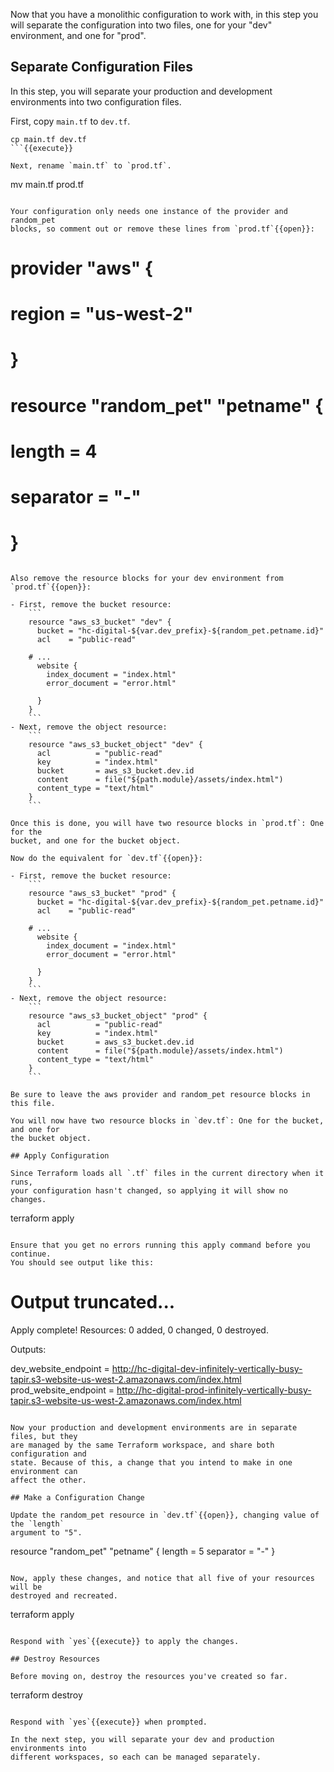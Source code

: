 Now that you have a monolithic configuration to work with, in this step you will
separate the configuration into two files, one for your "dev" environment, and
one for "prod".

## Separate Configuration Files

In this step, you will separate your production and development environments
into two configuration files.

First, copy `main.tf` to `dev.tf`.

```
cp main.tf dev.tf
```{{execute}}

Next, rename `main.tf` to `prod.tf`.

```
mv main.tf prod.tf
```{{execute}}

Your configuration only needs one instance of the provider and random_pet
blocks, so comment out or remove these lines from `prod.tf`{{open}}:

```
# provider "aws" {
#   region     = "us-west-2"
# }

# resource "random_pet" "petname" {
#   length    = 4
#   separator = "-"
# }
```

Also remove the resource blocks for your dev environment from `prod.tf`{{open}}:

- First, remove the bucket resource:
    ```
    resource "aws_s3_bucket" "dev" {
      bucket = "hc-digital-${var.dev_prefix}-${random_pet.petname.id}"
      acl    = "public-read"

    # ...
      website {
        index_document = "index.html"
        error_document = "error.html"

      }
    }
    ```
- Next, remove the object resource:
    ```
    resource "aws_s3_bucket_object" "dev" {
      acl          = "public-read"
      key          = "index.html"
      bucket       = aws_s3_bucket.dev.id
      content      = file("${path.module}/assets/index.html")
      content_type = "text/html"
    }
    ```

Once this is done, you will have two resource blocks in `prod.tf`: One for the
bucket, and one for the bucket object.

Now do the equivalent for `dev.tf`{{open}}:

- First, remove the bucket resource:
    ```
    resource "aws_s3_bucket" "prod" {
      bucket = "hc-digital-${var.dev_prefix}-${random_pet.petname.id}"
      acl    = "public-read"

    # ...
      website {
        index_document = "index.html"
        error_document = "error.html"

      }
    }
    ```
- Next, remove the object resource:
    ```
    resource "aws_s3_bucket_object" "prod" {
      acl          = "public-read"
      key          = "index.html"
      bucket       = aws_s3_bucket.dev.id
      content      = file("${path.module}/assets/index.html")
      content_type = "text/html"
    }
    ```

Be sure to leave the aws provider and random_pet resource blocks in this file.

You will now have two resource blocks in `dev.tf`: One for the bucket, and one for
the bucket object.

## Apply Configuration

Since Terraform loads all `.tf` files in the current directory when it runs,
your configuration hasn't changed, so applying it will show no changes.

```
terraform apply
```{{execute}}

Ensure that you get no errors running this apply command before you continue.
You should see output like this:

```
# Output truncated...

Apply complete! Resources: 0 added, 0 changed, 0 destroyed.

Outputs:

dev_website_endpoint = http://hc-digital-dev-infinitely-vertically-busy-tapir.s3-website-us-west-2.amazonaws.com/index.html
prod_website_endpoint = http://hc-digital-prod-infinitely-vertically-busy-tapir.s3-website-us-west-2.amazonaws.com/index.html
```

Now your production and development environments are in separate files, but they
are managed by the same Terraform workspace, and share both configuration and
state. Because of this, a change that you intend to make in one environment can
affect the other.

## Make a Configuration Change

Update the random_pet resource in `dev.tf`{{open}}, changing value of the `length`
argument to "5".

```
resource "random_pet" "petname" {
  length    = 5
  separator = "-"
}
```{{copy}}

Now, apply these changes, and notice that all five of your resources will be
destroyed and recreated.

```
terraform apply
```{{execute}}

Respond with `yes`{{execute}} to apply the changes.

## Destroy Resources

Before moving on, destroy the resources you've created so far.

```
terraform destroy
```{{execute}}

Respond with `yes`{{execute}} when prompted.

In the next step, you will separate your dev and production environments into
different workspaces, so each can be managed separately.
